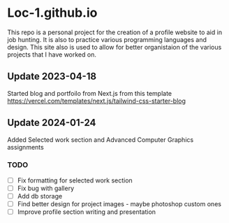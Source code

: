 # Loc-1.github.io
This repo is a personal project for the creation of a profile website to aid in job hunting. It is also to practice various programming languages and design. This site also is used to allow for better organistaion of the various projects that I have worked on.


## Update 2023-04-18
Started blog and portfoilo from Next.js from this template https://vercel.com/templates/next.js/tailwind-css-starter-blog

## Update 2024-01-24
Added Selected work section and Advanced Computer Graphics assignments

### TODO
- [ ] Fix formatting for selected work section
- [ ] Fix bug with gallery
- [ ] Add db storage
- [ ] Find better design for project images - maybe photoshop custom ones
- [ ] Improve profile section writing and presentation
